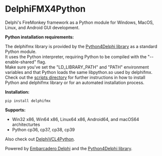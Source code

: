 # DelphiFMX4Python
Delphi's FireMonkey framework as a Python module for Windows, MacOS, Linux, and Android GUI development.

<b>Python installation requirements:</b>

The delphifmx library is provided by the [Python4Delphi library](https://github.com/pyscripter/python4delphi) as a standard Python module.
<br>It uses the Python interpreter, requiring Python to be compiled with the "--enable-shared" flag.
<br>Make sure you've set the "LD_LIBRARY_PATH" and "PATH" environment variables and that Python loads the same libpython.so used by delphifmx.
<br>Check out the [scripts directory](scripts) for further instructions in how to install Python and delphifmx library or for an automated installation process. 

<b>Installation:</b>

    pip install delphifmx
   
<b>Supports:</b>
* Win32 x86, Win64 x86, Linux64 x86, Android64, and macOS64 architecturtes
* Python cp36, cp37, cp38, cp39

Also check out [DelphiVCL4Python](https://github.com/Embarcadero/DelphiVCL4Python).

Powered by [Embarcadero Delphi](https://www.embarcadero.com/products/delphi) and the [Python4Delphi library](https://github.com/pyscripter/python4delphi).

